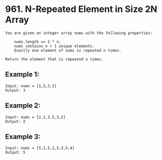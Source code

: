 # 961. N-Repeated Element in Size 2N Array

    You are given an integer array nums with the following properties:

        nums.length == 2 * n.
        nums contains n + 1 unique elements.
        Exactly one element of nums is repeated n times.

    Return the element that is repeated n times.

## Example 1:

```
Input: nums = [1,2,3,3]
Output: 3

```

## Example 2:

```
Input: nums = [2,1,2,5,3,2]
Output: 2
```

## Example 3:

```
Input: nums = [5,1,5,2,5,3,5,4]
Output: 5
```